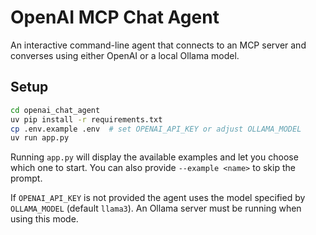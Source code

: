 # OpenAI MCP Chat Agent

An interactive command-line agent that connects to an MCP server and converses using either OpenAI or a local Ollama model.

## Setup

```bash
cd openai_chat_agent
uv pip install -r requirements.txt
cp .env.example .env  # set OPENAI_API_KEY or adjust OLLAMA_MODEL
uv run app.py
```

Running `app.py` will display the available examples and let you choose which one to start. You can also provide `--example <name>` to skip the prompt.

If `OPENAI_API_KEY` is not provided the agent uses the model specified by `OLLAMA_MODEL` (default `llama3`). An Ollama server must be running when using this mode.
